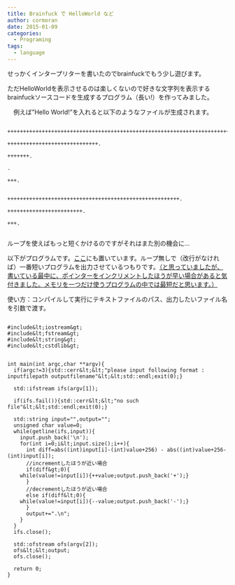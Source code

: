 ```yaml
---
title: Brainfuck で HelloWorld など
author: cormoran
date: 2015-01-09
categories:
  - Programing
tags:
  - language
---
```

せっかくインタープリターを書いたのでbrainfuckでもう少し遊びます。

<!--more-->



ただHelloWorldを表示させるのは楽しくないので好きな文字列を表示するbrainfuckソースコードを生成するプログラム（長い!）を作ってみました。

　例えば&#8221;Hello World!&#8221;を入れると以下のようなファイルが生成されます。

~~~

++++++++++++++++++++++++++++++++++++++++++++++++++++++++++++++++++++++++.

+++++++++++++++++++++++++++++.

+++++++.

.

+++.


+++++++++++++++++++++++++++++++++++++++++++++++++++++++.

++++++++++++++++++++++++.

+++.


~~~

ループを使えばもっと短くかけるのですがそれはまた別の機会に&#8230;

以下がプログラムです。[ここ][1]にも置いています。ループ無しで（改行がなければ）一番短いプログラムを出力させているつもりです。<ins datetime="2015-01-09T08:44:15+00:00">（と思っていましたが、書いている最中に、ポインターをインクリメントしたほうが早い場合があると気付きました。メモリを一つだけ使うプログラムの中では最短だと思います。）</ins>

使い方：コンパイルして実行にテキストファイルのパス、出力したいファイル名を引数で渡す。

~~~

#include&lt;iostream&gt;
#include&lt;fstream&gt;
#include&lt;string&gt;
#include&lt;cstdlib&gt;


int main(int argc,char **argv){
  if(argc!=3){std::cerr&lt;&lt;"please input following format : inputfilepath outputfilename"&lt;&lt;std::endl;exit(0);}

  std::ifstream ifs(argv[1]);

  if(ifs.fail()){std::cerr&lt;&lt;"no such file"&lt;&lt;std::endl;exit(0);}

  std::string input="",output="";
  unsigned char value=0;
  while(getline(ifs,input)){
    input.push_back('\n');
    for(int i=0;i&lt;input.size();i++){
      int diff=abs((int)input[i]-(int)value+256) - abs((int)value+256-(int)input[i]);
      //incrementしたほうが近い場合
      if(diff&gt;0){
	while(value!=input[i]){++value;output.push_back('+');}
      }
      //decrementしたほうが近い場合
      else if(diff&lt;0){
	while(value!=input[i]){--value;output.push_back('-');}
      }
      output+=".\n";
    }
  }
  ifs.close();

  std::ofstream ofs(argv[2]);
  ofs&lt;&lt;output;
  ofs.close();

  return 0;
}
~~~

 [1]: https://github.com/cormoran/Brainfuck-interpreter